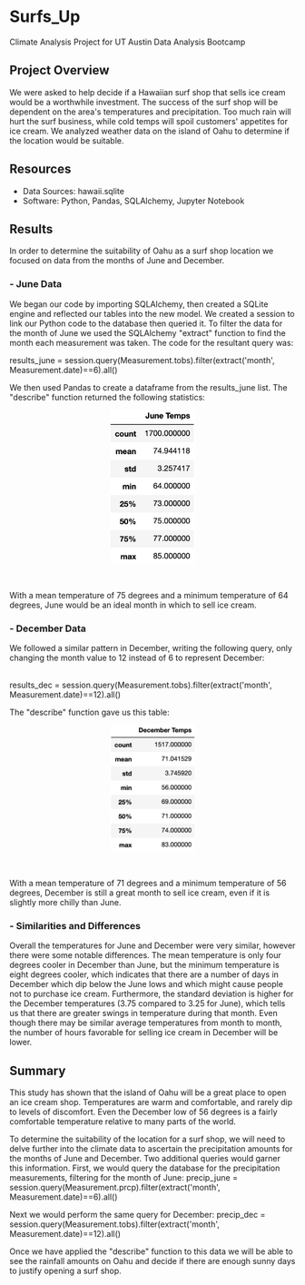 # Surfs_Up
Climate Analysis Project for UT Austin Data Analysis Bootcamp <br>

## Project Overview
We were asked to help decide if a Hawaiian surf shop that sells ice cream would be a worthwhile investment. The success of the surf shop will be dependent on the area's temperatures and precipitation. Too much rain will hurt the surf business, while cold temps will spoil customers' appetites for ice cream. We analyzed weather data on the island of Oahu to determine if the location would be suitable. <br>

## Resources
- Data Sources: hawaii.sqlite
- Software: Python, Pandas, SQLAlchemy, Jupyter Notebook

## Results
In order to determine the suitability of Oahu as a surf shop location we focused on data from the months of June and December. <br>
### - June Data
<p padding-left: 50px>We began our code by importing SQLAlchemy, then created a SQLite engine and reflected our tables into the new model. We created a session to link our Python code to the database then queried it. To filter the data for the month of June we used the SQLAlchemy "extract" function to find the month each measurement was taken. The code for the resultant query was:</p>

results_june = session.query(Measurement.tobs).filter(extract('month', Measurement.date)==6).all()

We then used Pandas to create a dataframe from the results_june list. The "describe" function returned the following statistics: <br>
<p align ="center">
<img src="Results/June_temps.png" alt="June Temps" width="150"/><br>
</p>
 <br>
<p padding-left: 50px>With a mean temperature of 75 degrees and a minimum temperature of 64 degrees, June would be an ideal month in which to sell ice cream.</p>

### - December Data
<p padding-left: 50px>We followed a similar pattern in December, writing the following query, only changing the month value to 12 instead of 6 to represent December: </p><br>
results_dec = session.query(Measurement.tobs).filter(extract('month', Measurement.date)==12).all()
<p>The "describe" function gave us this table:</p>
<p align ="center">
<img src="Results/Dec_temps.png" alt="December Temps" width="150"/><br>
</p>
 <br>
<p padding-left: 50px>With a mean temperature of 71 degrees and a minimum temperature of 56 degrees, December is still a great month to sell ice cream, even if it is slightly more chilly than June.</p>

### - Similarities and Differences
<p padding-left: 50px> Overall the temperatures for June and December were very similar, however there were some notable differences. The mean temperature is only four degrees cooler in December than June, but the minimum temperature is eight degrees cooler, which indicates that there are a number of days in December which dip below the June lows and which might cause people not to purchase ice cream. Furthermore, the standard deviation is higher for the December temperatures (3.75 compared to 3.25 for June), which tells us that there are greater swings in temperature during that month. Even though there may be similar average temperatures from month to month, the number of hours favorable for selling ice cream in December will be lower.</p>

## Summary
<p>This study has shown that the island of Oahu will be a great place to open an ice cream shop. Temperatures are warm and comfortable, and rarely dip to levels of discomfort. Even the December low of 56 degrees is a fairly comfortable temperature relative to many parts of the world. </p>
<p>To determine the suitability of the location for a surf shop, we will need to delve further into the climate data to ascertain the precipitation amounts for the months of June and December. Two additional queries would garner this information. First, we would query the database for the precipitation measurements, filtering for the month of June:
precip_june = session.query(Measurement.prcp).filter(extract('month', Measurement.date)==6).all()

Next we would perform the same query for December:
precip_dec = session.query(Measurement.tobs).filter(extract('month', Measurement.date)==12).all()

Once we have applied the "describe" function to this data we will be able to see the rainfall amounts on Oahu and decide if there are enough sunny days to justify opening a surf shop.</p>
